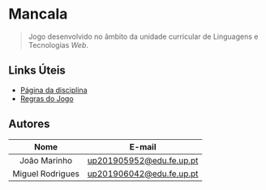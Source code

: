 # Mancala

> Jogo desenvolvido no âmbito da unidade curricular de Linguagens e Tecnologias _Web_.

## Links Úteis
- [Página da disciplina](https://www.dcc.fc.up.pt/~zp/SeWenta/LTW21/)
- [Regras do Jogo](https://pt.wikipedia.org/wiki/Mancala)

## Autores

| Nome | E-mail |
| :----------: | :----------------------: |
| João Marinho | up201905952@edu.fe.up.pt |
| Miguel Rodrigues | up201906042@edu.fe.up.pt |

